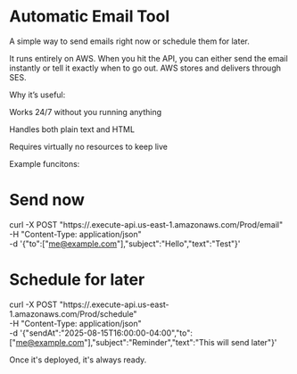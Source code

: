 # Automatic Email Tool

A simple way to send emails right now or schedule them for later.

It runs entirely on AWS. When you hit the API, you can either send the email instantly or tell it exactly when to go out. AWS stores and delivers through SES.

Why it’s useful:

Works 24/7 without you running anything

Handles both plain text and HTML

Requires virtually no resources to keep live

Example funcitons:

# Send now
curl -X POST "https://<api-id>.execute-api.us-east-1.amazonaws.com/Prod/email" \
  -H "Content-Type: application/json" \
  -d '{"to":["me@example.com"],"subject":"Hello","text":"Test"}'

# Schedule for later
curl -X POST "https://<api-id>.execute-api.us-east-1.amazonaws.com/Prod/schedule" \
  -H "Content-Type: application/json" \
  -d '{"sendAt":"2025-08-15T16:00:00-04:00","to":["me@example.com"],"subject":"Reminder","text":"This will send later"}'

Once it's deployed, it's always ready.
